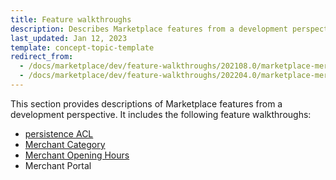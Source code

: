 ```yaml
---
title: Feature walkthroughs
description: Describes Marketplace features from a development perspective
last_updated: Jan 12, 2023
template: concept-topic-template
redirect_from:
  - /docs/marketplace/dev/feature-walkthroughs/202108.0/marketplace-merchant-portal-core-feature-walkthrough/marketplace-merchant-portal-acl.html
  - /docs/marketplace/dev/feature-walkthroughs/202204.0/marketplace-merchant-portal-core-feature-walkthrough/marketplace-merchant-portal-acl.html
---
```


This section provides descriptions of Marketplace features from a development perspective. It includes the following feature walkthroughs:
* [persistence ACL](/docs/pbc/all/user-management/{{page.version}}/marketplace/persistence-acl-feature-overview/persistence-acl-feature-overview.html)
* [Merchant Category](/docs/marketplace/dev/feature-walkthroughs/{{page.version}}/merchant-category-feature-walkthrough.html)
* [Merchant Opening Hours](/docs/marketplace/dev/feature-walkthroughs/{{page.version}}/merchant-opening-hours-feature-walkthrough.html)
* Merchant Portal
